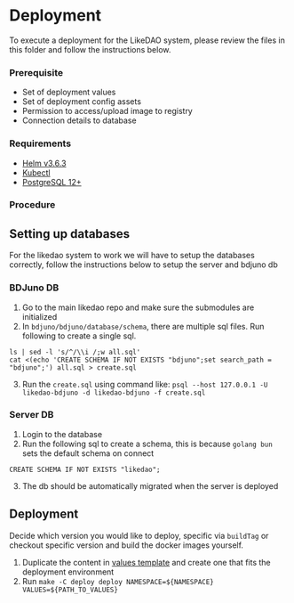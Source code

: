 # Deployment

To execute a deployment for the LikeDAO system, please review the files in this folder and follow the instructions below.

### Prerequisite

- Set of deployment values
- Set of deployment config assets
- Permission to access/upload image to registry
- Connection details to database

### Requirements

- [Helm v3.6.3](https://helm.sh/docs/intro/install/)
- [Kubectl](https://kubernetes.io/docs/tasks/tools/)
- [PostgreSQL 12+](https://www.postgresql.org/)

### Procedure

## Setting up databases

For the likedao system to work we will have to setup the databases correctly, follow the instructions below to setup the server and bdjuno db

### BDJuno DB

1. Go to the main likedao repo and make sure the submodules are initialized
2. In `bdjuno/bdjuno/database/schema`, there are multiple sql files. Run following to create a single sql.

```
ls | sed -l 's/^/\\i /;w all.sql'
cat <(echo 'CREATE SCHEMA IF NOT EXISTS "bdjuno";set search_path = "bdjuno";') all.sql > create.sql
```

3. Run the `create.sql` using command like: `psql --host 127.0.0.1 -U likedao-bdjuno -d likedao-bdjuno -f create.sql`

### Server DB

1. Login to the database
2. Run the following sql to create a schema, this is because `golang bun` sets the default schema on connect

```
CREATE SCHEMA IF NOT EXISTS "likedao";
```

3. The db should be automatically migrated when the server is deployed

## Deployment

Decide which version you would like to deploy, specific via `buildTag` or checkout specific version and build the docker images yourself.

1. Duplicate the content in [values template](./deploy/likedao/values.sample.yaml) and create one that fits the deployment environment
2. Run `make -C deploy deploy NAMESPACE=${NAMESPACE} VALUES=${PATH_TO_VALUES}`
